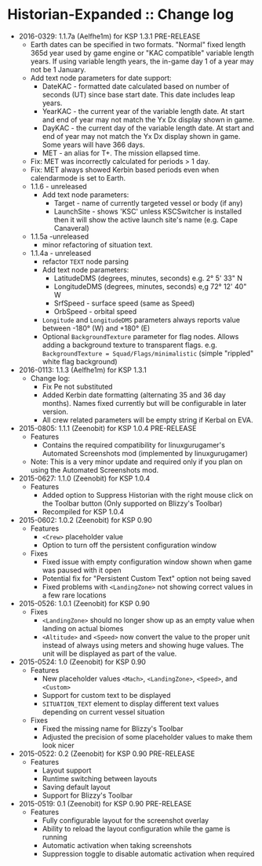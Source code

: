 # Historian-Expanded :: Change log

* 2016-0329: 1.1.7a (Aelfhe1m) for KSP 1.3.1 PRE-RELEASE
	+ Earth dates can be specified in two formats. "Normal" fixed length 365d year used by game engine or "KAC compatible" variable length years. If using variable length years, the in-game day 1 of a year may not be 1 January.
	+ Add text node parameters for date support:
		- DateKAC - formatted date calculated based on number of seconds (UT) since base start date. This date includes leap years.
		- YearKAC - the current year of the variable length date. At start and end of year may not match the Yx Dx display shown in game.
		- DayKAC - the current day of the variable length date. At start and end of year may not match the Yx Dx display shown in game. Some years will have 366 days.
		- MET - an alias for T+. The mission ellapsed time.
	+ Fix: MET was incorrectly calculated for periods > 1 day.
	+ Fix: MET always showed Kerbin based periods even when calendarmode is set to Earth.
	+ 1.1.6 - unreleased
		- Add text node parameters:
			- Target - name of currently targeted vessel or body (if any)
			- LaunchSite - shows 'KSC' unless KSCSwitcher is installed then it will show the active launch site's name (e.g. Cape Canaveral)
	+ 1.1.5a -unreleased
		- minor refactoring of situation text.
	+ 1.1.4a - unreleased
		- refactor `TEXT` node parsing
		- Add text node parameters:
			- LatitudeDMS (degrees, minutes, seconds) e.g. 2° 5' 33" N
			- LongitudeDMS (degrees, minutes, seconds) e,g 72° 12' 40" W
			- SrfSpeed - surface speed (same as Speed)
			- OrbSpeed - orbital speed
		- `Longitude` and `LongitudeDMS` parameters always reports value between -180° (W) and +180° (E)
		- Optional `BackgroundTexture` parameter for flag nodes. Allows adding a background texture to transparent flags. e.g. `BackgroundTexture = Squad/Flags/minimalistic` (simple "rippled" white flag background)
* 2016-0113: 1.1.3 (Aelfhe1m) for KSP 1.3.1
	+ Change log:
		- Fix Pe not substituted
		- Added Kerbin date formatting (alternating 35 and 36 day months). Names fixed currently but will be configurable in later version.
		- All crew related parameters will be empty string if Kerbal on EVA.
* 2015-0805: 1.1.1 (Zeenobit) for KSP 1.0.4 PRE-RELEASE
	+ Features
		- Contains the required compatibility for linuxgurugamer's Automated Screenshots mod (implemented by linuxgurugamer)
	+ Note: This is a very minor update and required only if you plan on using the Automated Screenshots mod.
* 2015-0627: 1.1.0 (Zeenobit) for KSP 1.0.4
	+ Features
		- Added option to Suppress Historian with the right mouse click on the Toolbar button (Only supported on Blizzy's Toolbar)
		- Recompiled for KSP 1.0.4
* 2015-0602: 1.0.2 (Zeenobit) for KSP 0.90
	+ Features
		- `<Crew>` placeholder value
		- Option to turn off the persistent configuration window
	+ Fixes
		- Fixed issue with empty configuration window shown when game was paused with it open
		- Potential fix for "Persistent Custom Text" option not being saved
		- Fixed problems with `<LandingZone>` not showing correct values in a few rare locations
* 2015-0526: 1.0.1 (Zeenobit) for KSP 0.90
	+ Fixes
		- `<LandingZone>` should no longer show up as an empty value when landing on actual biomes
		- `<Altitude>` and `<Speed>` now convert the value to the proper unit instead of always using meters and showing huge values. The unit will be displayed as part of the value.
* 2015-0524: 1.0 (Zeenobit) for KSP 0.90
	+ Features
		- New placeholder values `<Mach>`, `<LandingZone>`, `<Speed>`, and `<Custom>`
		- Support for custom text to be displayed
		- `SITUATION_TEXT` element to display different text values depending on current vessel situation
	+ Fixes
		- Fixed the missing name for Blizzy's Toolbar
		- Adjusted the precision of some placeholder values to make them look nicer
* 2015-0522: 0.2 (Zeenobit) for KSP 0.90 PRE-RELEASE
	+ Features
		- Layout support
		- Runtime switching between layouts
		- Saving default layout
		- Support for Blizzy's Toolbar
* 2015-0519: 0.1 (Zeenobit) for KSP 0.90 PRE-RELEASE
	+ Features
		- Fully configurable layout for the screenshot overlay
		- Ability to reload the layout configuration while the game is running
		- Automatic activation when taking screenshots
		- Suppression toggle to disable automatic activation when required
